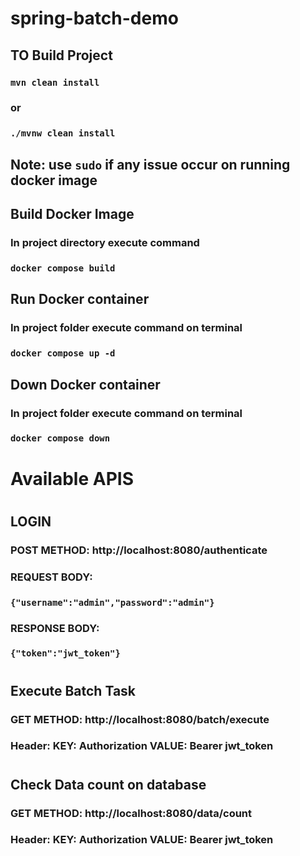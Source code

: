# spring-batch-demo

## TO Build Project 
### `mvn clean install`
### or
### `./mvnw clean install`

## Note: use `sudo` if any issue occur on running docker image

## Build Docker Image
### In project directory execute command
### `docker compose build`

## Run Docker container
### In project folder execute command on terminal
### `docker compose up -d`

## Down Docker container
### In project folder execute command on terminal
### `docker compose down`

# Available APIS
#
## LOGIN
### POST METHOD: http://localhost:8080/authenticate
### REQUEST BODY: 
### `{"username":"admin","password":"admin"}`
### RESPONSE BODY:
### `{"token":"jwt_token"}`
#
## Execute Batch Task
### GET METHOD: http://localhost:8080/batch/execute
### Header: KEY: Authorization VALUE: Bearer jwt_token
#
## Check Data count on database
### GET METHOD: http://localhost:8080/data/count
### Header: KEY: Authorization VALUE: Bearer jwt_token